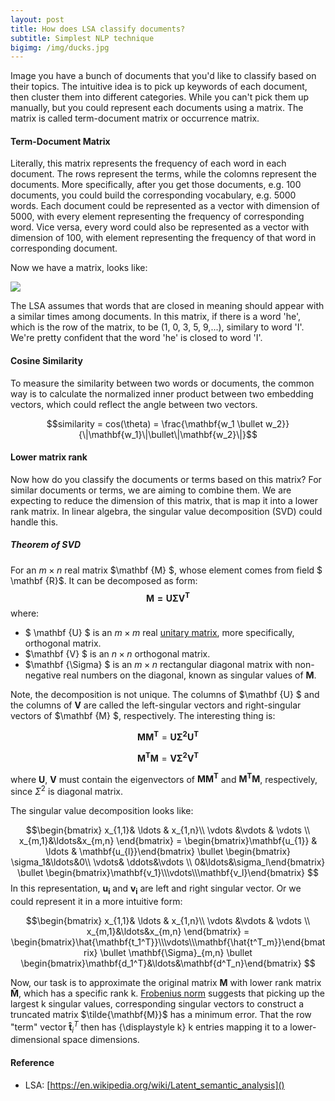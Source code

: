 ```yaml
---
layout: post
title: How does LSA classify documents?
subtitle: Simplest NLP technique 
bigimg: /img/ducks.jpg
---
```



Image you have a bunch of documents that you'd like to classify  based on their topics. The intuitive idea is to pick up keywords of each document, then cluster them into different categories. While you can't pick them up manually, but you could represent each documents using a matrix. The matrix is called term-document matrix or occurrence matrix.

#### Term-Document Matrix

 Literally, this matrix represents the frequency of each word in each document. The rows represent the terms, while the colomns represent the documents. More specifically, after you get those documents, e.g. 100 documents, you could build the corresponding vocabulary, e.g. 5000 words. Each document could be represented as a vector with dimension of 5000, with every element representing the frequency of corresponding word. Vice versa, every word could also be represented as a vector with dimension of 100, with element representing the frequency of that word in corresponding document.

Now we have a matrix, looks like:


<!--$$\begin{bmatrix}
1&0&3&5&9&\ldots\\
2&1&5&3&4&\ldots\\
3&6&4&2&1\\
\vdots&\vdots&\vdots&\vdots&\vdots&\ldots\end{bmatrix}$$-->


![](https://ws2.sinaimg.cn/large/006tKfTcgy1fhzh35v8w3j316k0isq5g.jpg)

The LSA assumes that words that are closed in meaning should appear with a similar times among documents. In this matrix, if there is a word 'he', which is the row of the matrix, to be (1, 0, 3, 5, 9,...), similary to word 'I'. We're pretty confident that the word 'he' is closed to word 'I'. 

#### Cosine Similarity

To measure the similarity between two words or documents, the common way is to calculate the normalized inner product between two embedding vectors, which could reflect the angle between two vectors.

$$similarity = cos(\theta) = \frac{\mathbf{w_1  \bullet  w_2}}{\|\mathbf{w_1}\|\bullet\|\mathbf{w_2}\|}$$

#### Lower matrix rank

Now how do you classify the documents or terms based on this matrix? For similar documents or terms, we are aiming to combine them. We are expecting to reduce the dimension of this matrix, that is map it into a lower rank matrix. In linear algebra, the singular value decomposition (SVD) could handle this. 

##### Theorem of SVD


For an $m \times n$ real matrix $\mathbf {M} $, whose element comes from field $ \mathbf {R}$. It can be decomposed as form:
$$\mathbf {M=U\Sigma V^{T}} $$
where:

*	$ \mathbf {U} $ is an $m \times m$ real	[unitary matrix](https://en.wikipedia.org/wiki/Unitary_matrix), more specifically, orthogonal matrix.
*  $\mathbf {V} $ is an $n\times n$ orthogonal matrix.  
*  $\mathbf {\Sigma} $ is an $m \times n$ rectangular diagonal matrix with non-negative real numbers on the diagonal, known as singular values of $\mathbf {M}$. 


Note, the decomposition is not unique.
The columns of $\mathbf {U} $ and the columns of $\mathbf {V}$  are called the left-singular vectors and right-singular vectors of $\mathbf {M} $, respectively. The interesting thing is:

$$\mathbf{M M^{T}} = \mathbf{U \Sigma^{2} U^{T}}$$

$$\mathbf{M^{T} M} = \mathbf{V \Sigma^{2} V^{T}}$$

where $\mathbf{U}$, $\mathbf{V}$ must contain the eigenvectors of $\mathbf{M M^{T}}$ and $\mathbf{M^{T} M}$, respectively, since $\Sigma^{2}$ is diagonal matrix.

The singular value decomposition looks like:

$$\begin{bmatrix} x_{1,1}& \ldots & x_{1,n}\\
\vdots &\vdots  & \vdots \\ x_{m,1}&\ldots&x_{m,n}
\end{bmatrix} = \begin{bmatrix}\mathbf{u_{1}} & \ldots & \mathbf{u_{l}}\end{bmatrix}
\bullet 
\begin{bmatrix} \sigma_1&\ldots&0\\
\vdots& \ddots&\vdots \\
0&\ldots&\sigma_l\end{bmatrix}
\bullet
\begin{bmatrix}\mathbf{v_1}\\\vdots\\\mathbf{v_l}\end{bmatrix}
$$
In this representation, $\mathbf{u_i}$ and $\mathbf{v_i}$ are left and right singular vector. Or we could represent it in a more intuitive form:


$$\begin{bmatrix} x_{1,1}& \ldots & x_{1,n}\\
\vdots &\vdots  & \vdots \\ x_{m,1}&\ldots&x_{m,n}
\end{bmatrix} =
\begin{bmatrix}\hat{\mathbf{t_1^T}}\\\vdots\\\mathbf{\hat{t^T_m}}\end{bmatrix}
\bullet
\mathbf{\Sigma}_{m,n}
\bullet
\begin{bmatrix}\mathbf{d_1^T}&\ldots&\mathbf{d^T_n}\end{bmatrix}
$$
 


Now, our task is to approximate the original matrix $\mathbf{M}$ with lower rank matrix $\mathbf{\tilde{M}}$, which has a specific rank k. [Frobenius norm](https://en.wikipedia.org/wiki/Matrix_norm#Frobenius_norm) suggests that picking up the largest k singular values, corresponding singular vectors to construct a truncated matrix $\tilde{\mathbf{M}}$ has a minimum error. That the row "term" vector $\mathbf{\hat{t}}_{i}^{T}$ then has {\displaystyle k} k entries mapping it to a lower-dimensional space dimensions.



#### Reference
* LSA:	[https://en.wikipedia.org/wiki/Latent_semantic_analysis]()
